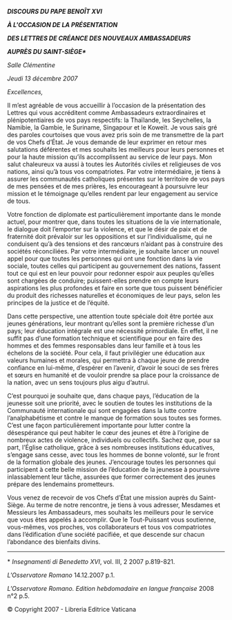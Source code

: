 ***DISCOURS DU PAPE BENOÎT XVI***

***À L'OCCASION DE LA PRÉSENTATION***

***DES LETTRES DE CRÉANCE DES NOUVEAUX AMBASSADEURS***

***AUPRÈS DU SAINT-SIÈGE\****

*Salle Clémentine*

*Jeudi 13 décembre 2007*

*Excellences,*

Il m’est agréable de vous accueillir à l’occasion de la présentation des Lettres qui vous accréditent comme Ambassadeurs extraordinaires et plénipotentiaires de vos pays respectifs: la Thaïlande, les Seychelles, la Namibie, la Gambie, le Suriname, Singapour et le Koweït. Je vous sais gré des paroles courtoises que vous avez pris soin de me transmettre de la part de vos Chefs d’État. Je vous demande de leur exprimer en retour mes salutations déférentes et mes souhaits les meilleurs pour leurs personnes et pour la haute mission qu’ils accomplissent au service de leur pays. Mon salut chaleureux va aussi à toutes les Autorités civiles et religieuses de vos nations, ainsi qu’à tous vos compatriotes. Par votre intermédiaire, je tiens à assurer les communautés catholiques présentes sur le territoire de vos pays de mes pensées et de mes prières, les encourageant à poursuivre leur mission et le témoignage qu’elles rendent par leur engagement au service de tous.

Votre fonction de diplomate est particulièrement importante dans le monde actuel, pour montrer que, dans toutes les situations de la vie internationale, le dialogue doit l’emporter sur la violence, et que le désir de paix et de fraternité doit prévaloir sur les oppositions et sur l’individualisme, qui ne conduisent qu’à des tensions et des rancœurs n’aidant pas à construire des sociétés réconciliées. Par votre intermédiaire, je souhaite lancer un nouvel appel pour que toutes les personnes qui ont une fonction dans la vie sociale, toutes celles qui participent au gouvernement des nations, fassent tout ce qui est en leur pouvoir pour redonner espoir aux peuples qu’elles sont chargées de conduire; puissent-elles prendre en compte leurs aspirations les plus profondes et faire en sorte que tous puissent bénéficier du produit des richesses naturelles et économiques de leur pays, selon les principes de la justice et de l’équité.

Dans cette perspective, une attention toute spéciale doit être portée aux jeunes générations, leur montrant qu’elles sont la première richesse d’un pays; leur éducation intégrale est une nécessité primordiale. En effet, il ne suffit pas d’une formation technique et scientifique pour en faire des hommes et des femmes responsables dans leur famille et à tous les échelons de la société. Pour cela, il faut privilégier une éducation aux valeurs humaines et morales, qui permettra à chaque jeune de prendre confiance en lui-même, d’espérer en l’avenir, d’avoir le souci de ses frères et sœurs en humanité et de vouloir prendre sa place pour la croissance de la nation, avec un sens toujours plus aigu d’autrui.

C’est pourquoi je souhaite que, dans chaque pays, l’éducation de la jeunesse soit une priorité, avec le soutien de toutes les institutions de la Communauté internationale qui sont engagées dans la lutte contre l’analphabétisme et contre le manque de formation sous toutes ses formes. C’est une façon particulièrement importante pour lutter contre la désespérance qui peut habiter le cœur des jeunes et être à l’origine de nombreux actes de violence, individuels ou collectifs. Sachez que, pour sa part, l’Église catholique, grâce à ses nombreuses institutions éducatives, s’engage sans cesse, avec tous les hommes de bonne volonté, sur le front de la formation globale des jeunes. J’encourage toutes les personnes qui participent à cette belle mission de l’éducation de la jeunesse à poursuivre inlassablement leur tâche, assurées que former correctement des jeunes prépare des lendemains prometteurs.

Vous venez de recevoir de vos Chefs d’État une mission auprès du Saint-Siège. Au terme de notre rencontre, je tiens à vous adresser, Mesdames et Messieurs les Ambassadeurs, mes souhaits les meilleurs pour le service que vous êtes appelés à accomplir. Que le Tout-Puissant vous soutienne, vous-mêmes, vos proches, vos collaborateurs et tous vos compatriotes dans l’édification d’une société pacifiée, et que descende sur chacun l’abondance des bienfaits divins.

* * *

\* *Insegnamenti di Benedetto XVI*, vol. III, 2 2007 p.819-821.

*L'Osservatore Romano* 14.12.2007 p.1.

*L'Osservatore Romano. Edition hebdomadaire en langue française* 2008 n°2 p.5.

© Copyright 2007 - Libreria Editrice Vaticana